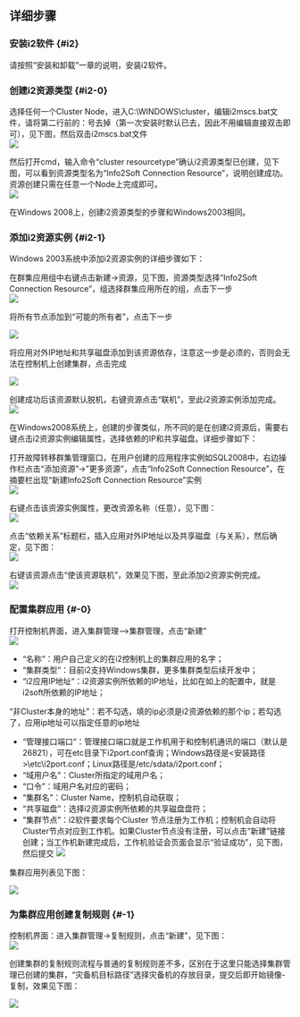## 详细步骤

### 安装i2软件 {#i2}

请按照“安装和卸载”一章的说明，安装i2软件。

### 创建i2资源类型 {#i2-0}

选择任何一个Cluster Node，进入C:\WINDOWS\cluster，编辑i2mscs.bat文件，请将第二行前的：号去掉（第一次安装时默认已去，因此不用编辑直接双击即可），见下图，然后双击i2mscs.bat文件  
![](/assets/V6.128284.png)

然后打开cmd，输入命令“cluster resourcetype”确认i2资源类型已创建，见下图，可以看到资源类型名为“Info2Soft Connection Resource”，说明创建成功。资源创建只需在任意一个Node上完成即可。  
![](/assets/V6.128407.png)

在Windows 2008上，创建i2资源类型的步骤和Windows2003相同。

### 添加i2资源实例 {#i2-1}

Windows 2003系统中添加i2资源实例的详细步骤如下：

在群集应用组中右键点击新建-&gt;资源，见下图，资源类型选择“Info2Soft Connection Resource”，组选择群集应用所在的组，点击下一步  
![](/assets/V6.128571.png)

  
将所有节点添加到“可能的所有者”，点击下一步

  
![](/assets/V6.128596.png)



将应用对外IP地址和共享磁盘添加到该资源依存，注意这一步是必须的，否则会无法在控制机上创建集群，点击完成

  
![](/assets/V6.128652.png)



创建成功后该资源默认脱机，右键资源点击“联机”，至此i2资源实例添加完成。  
![](/assets/V6.128693.png)

在Windows2008系统上，创建的步骤类似，所不同的是在创建i2资源后，需要右键点击i2资源实例编辑属性，选择依赖的IP和共享磁盘。详细步骤如下：

打开故障转移群集管理窗口，在用户创建的应用程序实例如SQL2008中，右边操作栏点击“添加资源”-&gt;”更多资源”，点击“Info2Soft Connection Resource”，在摘要栏出现“新建Info2Soft Connection Resource”实例  
![](/assets/V6.128905.png)

右键点击该资源实例属性，更改资源名称（任意），见下图：  
![](/assets/V6.128935.png)

点击“依赖关系”标题栏，插入应用对外IP地址以及共享磁盘（与关系），然后确定，见下图：  
![](/assets/V6.128981.png)

右键该资源点击“使该资源联机”，效果见下图，至此添加i2资源实例完成。  
![](/assets/V6.129019.png)

### 配置集群应用 {#-0}

打开控制机界面，进入集群管理--&gt;集群管理，点击“新建”  
![](/assets/V6.129057.png)

* “名称“：用户自己定义的在i2控制机上的集群应用的名字；
* “集群类型“：目前i2支持Windows集群，更多集群类型后续开发中；
* “i2应用IP地址“：i2资源实例所依赖的IP地址，比如在如上的配置中，就是i2soft所依赖的IP地址；

“非Cluster本身的地址”：若不勾选，填的ip必须是i2资源依赖的那个ip；若勾选了，应用ip地址可以指定任意的ip地址

* “管理接口端口“：管理接口端口就是工作机用于和控制机通讯的端口（默认是26821），可在etc目录下i2port.conf查询；Windows路径是&lt;安装路径&gt;\etc\i2port.conf；Linux路径是/etc/sdata/i2port.conf；
* “域用户名“：Cluster所指定的域用户名；
* “口令”：域用户名对应的密码；
* “集群名”：Cluster Name，控制机自动获取；
* “共享磁盘”：选择i2资源实例所依赖的共享磁盘盘符；
* “集群节点”：i2软件要求每个Cluster 节点注册为工作机；控制机会自动将Cluster节点对应到工作机。如果Cluster节点没有注册，可以点击“新建”链接创建；当工作机新建完成后，工作机验证会页面会显示“验证成功”，见下图，然后提交
  ![](/assets/V6.129587.png)

集群应用列表见下图：

  
![](/assets/V6.129603.png)

### 为集群应用创建复制规则 {#-1}

控制机界面：进入集群管理-&gt;复制规则，点击“新建”，见下图：  
![](/assets/V6.129648.png)

创建集群的复制规则流程与普通的复制规则差不多，区别在于这里只能选择集群管理已创建的集群，“灾备机目标路径”选择灾备机的存放目录，提交后即开始镜像-复制，效果见下图：

  
![](/assets/V6.129733.png)

